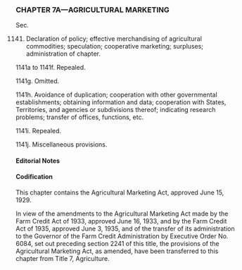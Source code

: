 ### **CHAPTER 7A—AGRICULTURAL MARKETING** ###

Sec.

1141. Declaration of policy; effective merchandising of agricultural commodities; speculation; cooperative marketing; surpluses; administration of chapter.

1141a to 1141f. Repealed.

1141g. Omitted.

1141h. Avoidance of duplication; cooperation with other governmental establishments; obtaining information and data; cooperation with States, Territories, and agencies or subdivisions thereof; indicating research problems; transfer of offices, functions, etc.

1141i. Repealed.

1141j. Miscellaneous provisions.

#### **Editorial Notes** ####

#### Codification ####

This chapter contains the Agricultural Marketing Act, approved June 15, 1929.

In view of the amendments to the Agricultural Marketing Act made by the Farm Credit Act of 1933, approved June 16, 1933, and by the Farm Credit Act of 1935, approved June 3, 1935, and of the transfer of its administration to the Governor of the Farm Credit Administration by Executive Order No. 6084, set out preceding section 2241 of this title, the provisions of the Agricultural Marketing Act, as amended, have been transferred to this chapter from Title 7, Agriculture.
